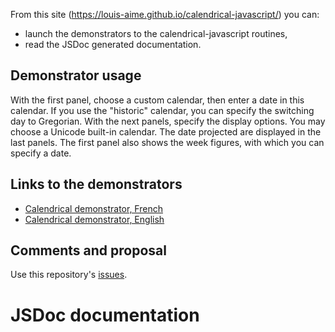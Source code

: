 From this site (https://louis-aime.github.io/calendrical-javascript/) you can:
* launch the  demonstrators to the calendrical-javascript routines,
* read the JSDoc generated documentation.

## Demonstrator usage
With the first panel, choose a custom calendar, then enter a date in this calendar. 
If you use the "historic" calendar, you can specify the switching day to Gregorian.
With the next panels, specify the display options. You may choose a Unicode built-in calendar.
The date projected are displayed in the last panels.
The first panel also shows the week figures, with which you can specify a date.

## Links to the demonstrators
 * [Calendrical demonstrator, French](https://louis-aime.github.io/calendrical-javascript/calendrical-demo-fr)
 * [Calendrical demonstrator, English](https://louis-aime.github.io/calendrical-javascript/calendrical-demo-en)
 
## Comments and proposal
 Use this repository's [issues](https://github.com/Louis-Aime/calendrical-javascript/issues).

# JSDoc documentation
